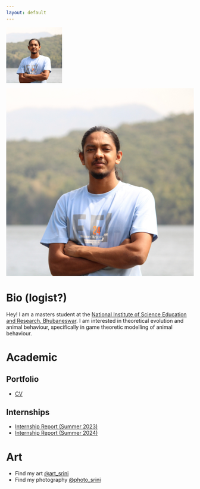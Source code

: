 ```yaml
---
layout: default
---
```

<link rel="shortcut icon" type="image/x-icon" href="assests/img/favicons/favicon.ico">
<img align="center" width="150" height="150" src="https://github.com/CaptChup/CaptChup.github.io/blob/main/assests/img/img_3106_cropped_compressed.JPG?raw=true">
<p style="text-align: center" width="10" height="10"><img src="https://github.com/CaptChup/CaptChup.github.io/blob/main/assests/img/img_3106_cropped_compressed.JPG?raw=true"></p>


# Bio (logist?)
Hey! I am a masters student at the [National Institute of Science Education and Research, Bhubaneswar](https://www.niser.ac.in/). I am interested in theoretical evolution and animal behaviour, specifically in game theoretic modelling of animal behaviour. 

# Academic
## Portfolio
* [CV](academic/curriculum_vitae_compressed.pdf)

## Internships
* [Internship Report (Summer 2023)](academic/summer_internship_report.pdf)
* [Internship Report (Summer 2024)](academic/summer_internship_report_c_l_srinivas_2024_signed_with_ack.pdf)

# Art
* Find my art [@art_srini](https://www.instagram.com/art_srini/)
* Find my photography [@photo_srini](https://www.instagram.com/photo_srini/)

